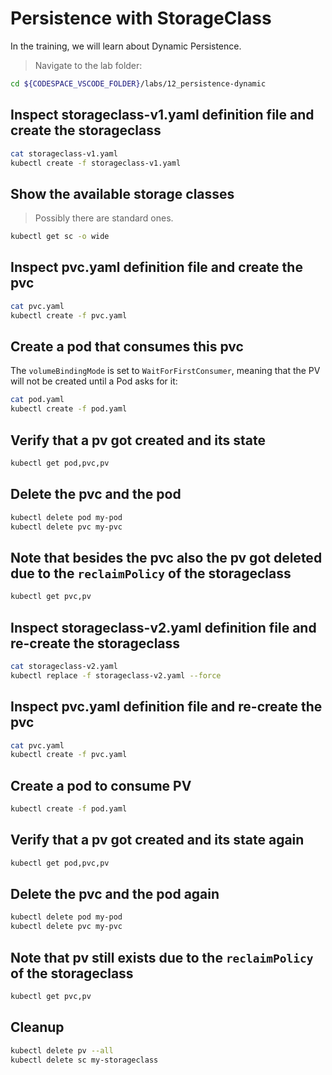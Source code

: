 # Persistence with StorageClass

In the training, we will learn about Dynamic Persistence.

>Navigate to the lab folder:

```bash
cd ${CODESPACE_VSCODE_FOLDER}/labs/12_persistence-dynamic
```

## Inspect storageclass-v1.yaml definition file and create the storageclass

```bash
cat storageclass-v1.yaml
kubectl create -f storageclass-v1.yaml
```

## Show the available storage classes

>Possibly there are standard ones.

```bash
kubectl get sc -o wide
```

## Inspect pvc.yaml definition file and create the pvc

```bash
cat pvc.yaml
kubectl create -f pvc.yaml
```

## Create a pod that consumes this pvc

The `volumeBindingMode` is set to `WaitForFirstConsumer`, meaning that the PV will not be created until a Pod asks for it:

```bash
cat pod.yaml
kubectl create -f pod.yaml
```

## Verify that a pv got created and its state

```bash
kubectl get pod,pvc,pv
```

## Delete the pvc and the pod

```bash
kubectl delete pod my-pod
kubectl delete pvc my-pvc
```

## Note that besides the pvc also the pv got deleted due to the `reclaimPolicy` of the storageclass

```bash
kubectl get pvc,pv
```

## Inspect storageclass-v2.yaml definition file and re-create the storageclass

```bash
cat storageclass-v2.yaml
kubectl replace -f storageclass-v2.yaml --force
```

## Inspect pvc.yaml definition file and re-create the pvc

```bash
cat pvc.yaml
kubectl create -f pvc.yaml
```

## Create a pod to consume PV

```bash
kubectl create -f pod.yaml
```

## Verify that a pv got created and its state again

```bash
kubectl get pod,pvc,pv
```

## Delete the pvc and the pod again

```bash
kubectl delete pod my-pod
kubectl delete pvc my-pvc
```

## Note that pv still exists due to the `reclaimPolicy` of the storageclass

```bash
kubectl get pvc,pv
```

## Cleanup

```bash
kubectl delete pv --all
kubectl delete sc my-storageclass
```
